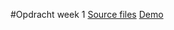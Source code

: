 #Opdracht week 1
[Source files](https://github.com/sennykalidien/EW/tree/master/webapp-from-scratch/opdrachten/week1/opdracht/)
[Demo](http://sennykalidien.github.io/webapp-from-scratch/)
